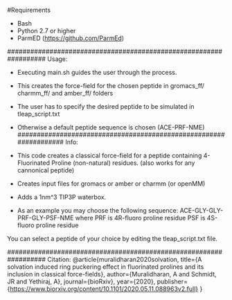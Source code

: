 #Requirements
* Bash
* Python 2.7 or higher
* ParmED (https://github.com/ParmEd)

##################################################################
Usage:

* Executing main.sh guides the user through the process.
* This creates the force-field for the chosen peptide in gromacs_ff/ charmm_ff/ and amber_ff/ folders
* The user has to specify the desired peptide to be simulated in tleap_script.txt
* Otherwise a default peptide sequence is chosen (ACE-PRF-NME)
##################################################################
Info: 

* This code creates a classical force-field for a peptide containing 
4-Fluorinated Proline (non-natural) residues. (also works for any cannonical peptide)

* Creates input files for gromacs or amber or charmm (or openMM)
* Adds a 1nm^3 TIP3P waterbox.

* As an example you may choose the following sequence: 
ACE-GLY-GLY-PRF-GLY-PSF-NME
where PRF is 4R-fluoro proline residue
      PSF is 4S-fluoro proline residue

You can select a peptide of your choice by editing the tleap_script.txt file.

##################################################################
Citation:
@article{muralidharan2020solvation,
  title={A solvation induced ring puckering effect in fluorinated prolines and its inclusion in classical force-fields},
  author={Muralidharan, A and Schmidt, JR and Yethiraj, A},
  journal={bioRxiv},
  year={2020},
  publisher={https://www.biorxiv.org/content/10.1101/2020.05.11.088963v2.full}
}




